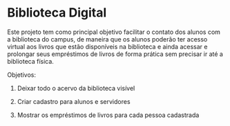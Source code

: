 # Biblioteca Digital

Este projeto tem como principal objetivo facilitar o contato dos alunos com a biblioteca do campus, de maneira que os alunos poderão ter acesso virtual aos livros que estão disponíveis na biblioteca e ainda acessar e prolongar seus empréstimos de livros de forma prática sem precisar ir até a biblioteca física.

  Objetivos:
  
  1. Deixar todo o acervo da biblioteca visível

  2. Criar cadastro para alunos e servidores

  3. Mostrar os empréstimos de livros para cada pessoa cadastrada
